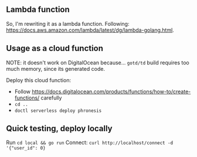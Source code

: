 ## Lambda function

So, I'm rewriting it as a lambda function.
Following: <https://docs.aws.amazon.com/lambda/latest/dg/lambda-golang.html>.

## Usage as a cloud function

NOTE: it doesn't work on DigitalOcean because... `gotd/td` build requires too much memory,
since its generated code.

Deploy this cloud function:
- Follow <https://docs.digitalocean.com/products/functions/how-to/create-functions/> carefully
- `cd ..`
- `doctl serverless deploy phronesis`

## Quick testing, deploy locally

Run `cd local && go run`
Connect:
`curl http://localhost/connect -d '{"user_id": 0}`
